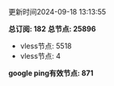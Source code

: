 更新时间2024-09-18 13:13:55

**总订阅: 182**
**总节点: 25896**
- vless节点: 5518
- vless节点: 4

**google ping有效节点: 871**
